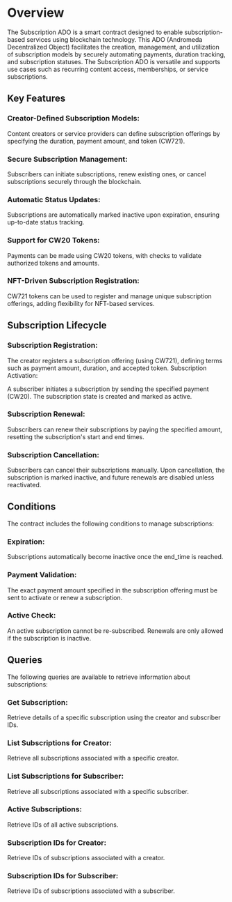 # Overview
The Subscription ADO is a smart contract designed to enable subscription-based services using blockchain technology. This ADO (Andromeda Decentralized Object) facilitates the creation, management, and utilization of subscription models by securely automating payments, duration tracking, and subscription statuses. The Subscription ADO is versatile and supports use cases such as recurring content access, memberships, or service subscriptions.

## Key Features
### Creator-Defined Subscription Models:

Content creators or service providers can define subscription offerings by specifying the duration, payment amount, and token (CW721).

### Secure Subscription Management:

Subscribers can initiate subscriptions, renew existing ones, or cancel subscriptions securely through the blockchain.

### Automatic Status Updates:

Subscriptions are automatically marked inactive upon expiration, ensuring up-to-date status tracking.

### Support for CW20 Tokens:

Payments can be made using CW20 tokens, with checks to validate authorized tokens and amounts.

### NFT-Driven Subscription Registration:

CW721 tokens can be used to register and manage unique subscription offerings, adding flexibility for NFT-based services.

## Subscription Lifecycle

### Subscription Registration:

The creator registers a subscription offering (using CW721), defining terms such as payment amount, duration, and accepted token.
Subscription Activation:

A subscriber initiates a subscription by sending the specified payment (CW20). The subscription state is created and marked as active.

### Subscription Renewal:

Subscribers can renew their subscriptions by paying the specified amount, resetting the subscription's start and end times.

### Subscription Cancellation:

Subscribers can cancel their subscriptions manually. Upon cancellation, the subscription is marked inactive, and future renewals are disabled unless reactivated.

## Conditions
The contract includes the following conditions to manage subscriptions:

### Expiration:

Subscriptions automatically become inactive once the end_time is reached.

### Payment Validation:

The exact payment amount specified in the subscription offering must be sent to activate or renew a subscription.

### Active Check:

An active subscription cannot be re-subscribed. Renewals are only allowed if the subscription is inactive.

## Queries
The following queries are available to retrieve information about subscriptions:

### Get Subscription:

Retrieve details of a specific subscription using the creator and subscriber IDs.

### List Subscriptions for Creator:

Retrieve all subscriptions associated with a specific creator.

### List Subscriptions for Subscriber:

Retrieve all subscriptions associated with a specific subscriber.

### Active Subscriptions:

Retrieve IDs of all active subscriptions.

### Subscription IDs for Creator:

Retrieve IDs of subscriptions associated with a creator.

### Subscription IDs for Subscriber:

Retrieve IDs of subscriptions associated with a subscriber.